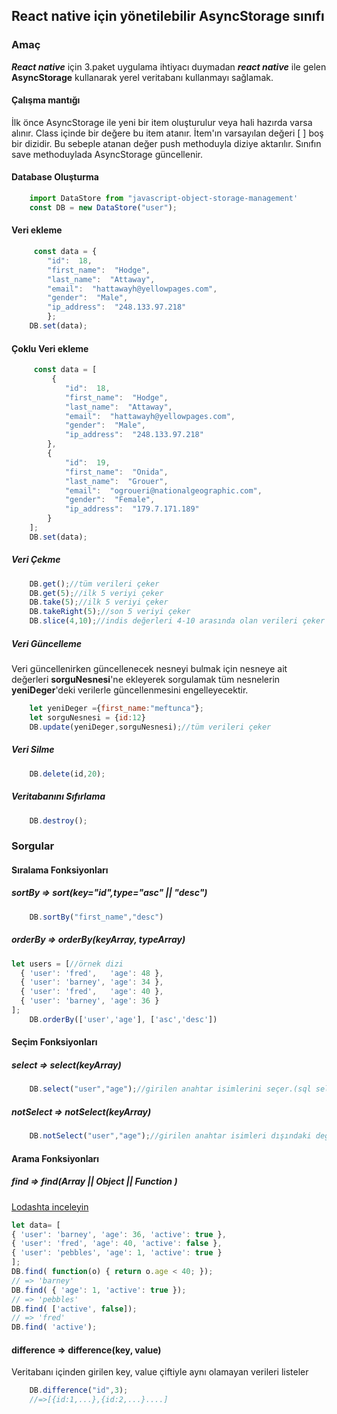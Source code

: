 
## React native için yönetilebilir AsyncStorage sınıfı

### Amaç
***React native*** için 3.paket uygulama ihtiyacı duymadan ***react native*** ile gelen **AsyncStorage** kullanarak yerel veritabanı kullanmayı sağlamak.

#### Çalışma mantığı
İlk önce AsyncStorage ile yeni bir item oluşturulur veya hali hazırda varsa alınır. Class içinde bir değere bu item atanır. İtem'ın varsayılan değeri [ ] boş bir dizidir. Bu sebeple atanan değer push methoduyla diziye aktarılır. Sınıfın save methoduylada AsyncStorage güncellenir.

#### Database Oluşturma

```js
	import DataStore from "javascript-object-storage-management'
	const DB = new DataStore("user");
```

#### Veri ekleme

```js
	 const data = {
		"id":  18,
		"first_name":  "Hodge",
		"last_name":  "Attaway",
		"email":  "hattawayh@yellowpages.com",
		"gender":  "Male",
		"ip_address":  "248.133.97.218"
		};
	DB.set(data);	
```
#### Çoklu Veri ekleme

```js
	 const data = [
		 {
			"id":  18,
			"first_name":  "Hodge",
			"last_name":  "Attaway",
			"email":  "hattawayh@yellowpages.com",
			"gender":  "Male",
			"ip_address":  "248.133.97.218"
		},
		{
			"id":  19,
			"first_name":  "Onida",
			"last_name":  "Grouer",
			"email":  "ogroueri@nationalgeographic.com",
			"gender":  "Female",
			"ip_address":  "179.7.171.189"
		}
	];
	DB.set(data);	
```
##### Veri Çekme

```js
	DB.get();//tüm verileri çeker
	DB.get(5);//ilk 5 veriyi çeker	
	DB.take(5);//ilk 5 veriyi çeker
    DB.takeRight(5);//son 5 veriyi çeker
	DB.slice(4,10);//indis değerleri 4-10 arasında olan verileri çeker    
```

##### Veri Güncelleme
Veri güncellenirken güncellenecek nesneyi bulmak için nesneye ait değerleri **sorguNesnesi**'ne ekleyerek sorgulamak tüm nesnelerin **yeniDeger**'deki verilerle güncellenmesini engelleyecektir.
```js
	let yeniDeger ={first_name:"meftunca"};
	let sorguNesnesi = {id:12}
	DB.update(yeniDeger,sorguNesnesi);//tüm verileri çeker
```

##### Veri Silme

```js
	DB.delete(id,20);
```

##### Veritabanını Sıfırlama
```js
	DB.destroy();
```

### Sorgular
#### Sıralama Fonksiyonları

##### sortBy => sort(key="id",type="asc" || "desc")
```js
	DB.sortBy("first_name","desc")
```
##### orderBy => orderBy(keyArray, typeArray)
```js 
let users = [//örnek dizi
  { 'user': 'fred',   'age': 48 },
  { 'user': 'barney', 'age': 34 },
  { 'user': 'fred',   'age': 40 },
  { 'user': 'barney', 'age': 36 }
];
	DB.orderBy(['user','age'], ['asc','desc'])
```

#### Seçim Fonksiyonları

##### select => select(keyArray)
```js
	DB.select("user","age");//girilen anahtar isimlerini seçer.(sql select gibi çalışır)
```
##### notSelect => notSelect(keyArray)
```js
	DB.notSelect("user","age");//girilen anahtar isimleri dışındaki değerleri seçer.
```

#### Arama Fonksiyonları
##### find => find(Array || Object ||  Function )
[Lodashta inceleyin](https://lodash.com/docs/4.17.11#find)
```js
let data= [
{ 'user': 'barney', 'age': 36, 'active': true },
{ 'user': 'fred', 'age': 40, 'active': false },
{ 'user': 'pebbles', 'age': 1, 'active': true }
];
DB.find( function(o) { return o.age < 40; });
// => 'barney'
DB.find( { 'age': 1, 'active': true });
// => 'pebbles'
DB.find( ['active', false]);
// => 'fred'
DB.find( 'active');
```

#### difference => difference(key, value)
Veritabanı içinden girilen key, value çiftiyle aynı olamayan verileri listeler

```js
	DB.difference("id",3);
	//=>[{id:1,...},{id:2,...}....]
```
